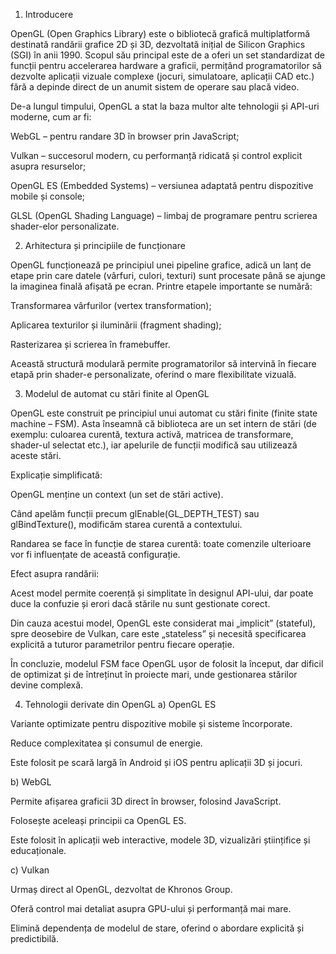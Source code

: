 1. Introducere

OpenGL (Open Graphics Library) este o bibliotecă grafică multiplatformă destinată randării grafice 2D și 3D, dezvoltată inițial de Silicon Graphics (SGI) în anii 1990. Scopul său principal este de a oferi un set standardizat de funcții pentru accelerarea hardware a graficii, permițând programatorilor să dezvolte aplicații vizuale complexe (jocuri, simulatoare, aplicații CAD etc.) fără a depinde direct de un anumit sistem de operare sau placă video.

De-a lungul timpului, OpenGL a stat la baza multor alte tehnologii și API-uri moderne, cum ar fi:

WebGL – pentru randare 3D în browser prin JavaScript;

Vulkan – succesorul modern, cu performanță ridicată și control explicit asupra resurselor;

OpenGL ES (Embedded Systems) – versiunea adaptată pentru dispozitive mobile și console;

GLSL (OpenGL Shading Language) – limbaj de programare pentru scrierea shader-elor personalizate.

2. Arhitectura și principiile de funcționare

OpenGL funcționează pe principiul unei pipeline grafice, adică un lanț de etape prin care datele (vârfuri, culori, texturi) sunt procesate până se ajunge la imaginea finală afișată pe ecran. Printre etapele importante se numără:

Transformarea vârfurilor (vertex transformation);

Aplicarea texturilor și iluminării (fragment shading);

Rasterizarea și scrierea în framebuffer.

Această structură modulară permite programatorilor să intervină în fiecare etapă prin shader-e personalizate, oferind o mare flexibilitate vizuală.

3. Modelul de automat cu stări finite al OpenGL

OpenGL este construit pe principiul unui automat cu stări finite (finite state machine – FSM).
Asta înseamnă că biblioteca are un set intern de stări (de exemplu: culoarea curentă, textura activă, matricea de transformare, shader-ul selectat etc.), iar apelurile de funcții modifică sau utilizează aceste stări.

Explicație simplificată:

OpenGL menține un context (un set de stări active).

Când apelăm funcții precum glEnable(GL_DEPTH_TEST) sau glBindTexture(), modificăm starea curentă a contextului.

Randarea se face în funcție de starea curentă: toate comenzile ulterioare vor fi influențate de această configurație.

Efect asupra randării:

Acest model permite coerență și simplitate în designul API-ului, dar poate duce la confuzie și erori dacă stările nu sunt gestionate corect.

Din cauza acestui model, OpenGL este considerat mai „implicit” (stateful), spre deosebire de Vulkan, care este „stateless” și necesită specificarea explicită a tuturor parametrilor pentru fiecare operație.

În concluzie, modelul FSM face OpenGL ușor de folosit la început, dar dificil de optimizat și de întreținut în proiecte mari, unde gestionarea stărilor devine complexă.

4. Tehnologii derivate din OpenGL
a) OpenGL ES

Variante optimizate pentru dispozitive mobile și sisteme încorporate.

Reduce complexitatea și consumul de energie.

Este folosit pe scară largă în Android și iOS pentru aplicații 3D și jocuri.

b) WebGL

Permite afișarea graficii 3D direct în browser, folosind JavaScript.

Folosește aceleași principii ca OpenGL ES.

Este folosit în aplicații web interactive, modele 3D, vizualizări științifice și educaționale.

c) Vulkan

Urmaș direct al OpenGL, dezvoltat de Khronos Group.

Oferă control mai detaliat asupra GPU-ului și performanță mai mare.

Elimină dependența de modelul de stare, oferind o abordare explicită și predictibilă.
